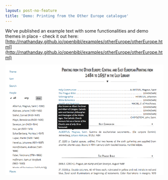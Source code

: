 ```yaml
---
layout: post-no-feature
title: 'Demo: Printing from the Other Europe catalogue'
---
```


We've published an example text with some functionalities and demo themes in place - check it out here: [http://rnathanday.github.io/openbibl/examples/otherEurope/otherEurope.html](http://rnathanday.github.io/openbibl/examples/otherEurope/otherEurope.html)

![OpenBibl screenshot](/images/screenshot.png)